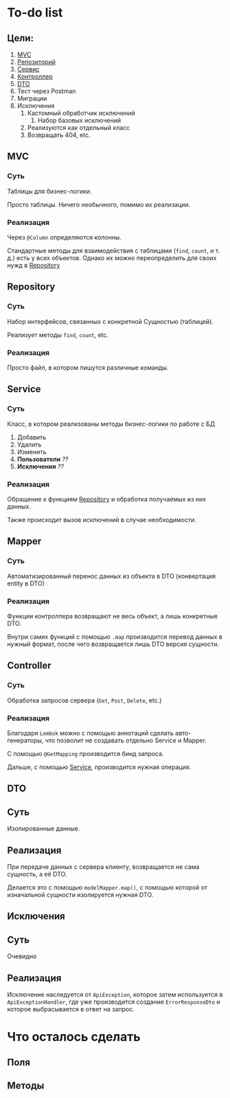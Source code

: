 # To-do list

## Цели:

1. [MVC](#mvc)
2. [Репозиторий](#repository)
3. [Сервис](#service)
4. [Контроллер](#controller)
5. [DTO](#dto)
6. Тест через Postman
7. Миграции
8. Исключения
    1. Кастомный обработчик исключений
        1. Набор базовых исключений
    2. Реализуются как отдельный класс
    3. Возвращать 404, etc.
    

    

## MVC
### Суть
Таблицы для бизнес-логики.

Просто таблицы. Ничего необычного, помимо их реализации.
### Реализация
Через `@Column` определяются колонны.

Стандартные методы для взаимодействия с таблицами (`find`, `count`, и т. д.) есть у всех объектов.
Однако их можно переопределить для своих нужд в [Repository](#repository)

## Repository
### Суть
Набор интерфейсов, связанных с конкретной Сущностью (таблицей).

Реализует методы `find`, `count`, etc.
### Реализация
Просто файл, в котором пишутся различные команды.

## Service
### Суть
Класс, в котором реализованы методы бизнес-логики по работе с БД
1. Добавить
2. Удалить
3. Изменить
4. **Пользователи** *??*
5. **Исключения** *??*
### Реализация
Обращение к функциям [Repository](#repository) и обработка получаемых из них данных.

Также происходит вызов исключений в случае необходимости.

## Mapper
### Суть
Автоматизированный перенос данных из объекта в DTO (конвертация entity в DTO)
### Реализация
Функции контроллера возвращают не весь объект, а лишь конкретные DTO.

Внутри самих функций с помощью `.map` производится перевод данных в нужный формат, после чего возвращается лишь DTO версия сущности.

## Controller
### Суть
Обработка запросов сервера (`Get`, `Post`, `Delete`, etc.)
### Реализация
Благодаря `Lombok` можно с помощью аннотаций сделать авто-генераторы, что позволит не создавать отдельно Service и Mapper.

С помощью `@GetMapping` производится бинд запроса.

Дальше, с помощью [Service](#service), производится нужная операция.

## DTO
## Суть
Изолированные данные.
## Реализация
При передаче данных с сервера клиенту, возвращается не сама сущность, а её DTO.

Делается это с помощью `modelMapper.map()`, с помощью которой от изначальной сущности изолируется нужная DTO.

## Исключения
## Суть
Очевидно
## Реализация
Исключение наследуется от `ApiException`, которое затем используется в `ApiExceptionHandler`, где уже производится создание `ErrorResponseDto` и которое выбрасывается в ответ на запрос.


# Что осталось сделать
## Поля

## Методы
